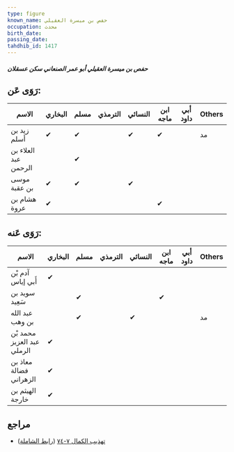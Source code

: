 ```yaml
---
type: figure
known_name: حفص بن ميسرة العقيلي
occupation: محدث
birth_date:
passing_date:
tahdhib_id: 1417
---
```

##### حفص بن ميسرة العقيلي أبو عمر الصنعاني سكن عسقلان

## رَوَى عَن:
| الاسم                | البخاري | مسلم | الترمذي | النسائي | ابن ماجه | أبي داود | Others |
| -------------------- | ------- | ---- | ------- | ------- | -------- | -------- | ------ |
| زيد بن أسلم          | ✔       | ✔    |         | ✔       | ✔        |          | مد     |
| العلاء بن عبد الرحمن |         | ✔    |         |         |          |          |        |
| موسى بن عقبة         | ✔       | ✔    |         | ✔       |          |          |        |
| هشام بن عروة         | ✔       |      |         |         | ✔        |          |        |
## رَوَى عَنه:
| الاسم                      | البخاري | مسلم | الترمذي | النسائي | ابن ماجه | أبي داود | Others |
| -------------------------- | ------- | ---- | ------- | ------- | -------- | -------- | ------ |
| آدم بْن أَبي إياس          | ✔       |      |         |         |          |          |        |
| سويد بن سَعِيد             |         | ✔    |         |         | ✔        |          |        |
| عبد الله بن وهب            |         | ✔    |         | ✔       |          |          | مد     |
| محمد بْن عبد العزيز الرملي | ✔       |      |         |         |          |          |        |
| معاذ بن فضالة الزهراني     | ✔       |      |         |         |          |          |        |
| الهيثم بن خارجة            | ✔       |      |         |         |          |          |        |
## مراجع
- [تهذيب الكمال ٧-٧٤](obsidian://open?vault=Tahdhib-al-Kamal&file=Figures/١٤١٧-حفص%20بن%20ميسرة%20العقيلي%20أبو%20عمر%20الصنعاني%20سكن%20عسقلان) ([رابط الشاملة](https://shamela.ws/book/3722/3296))
